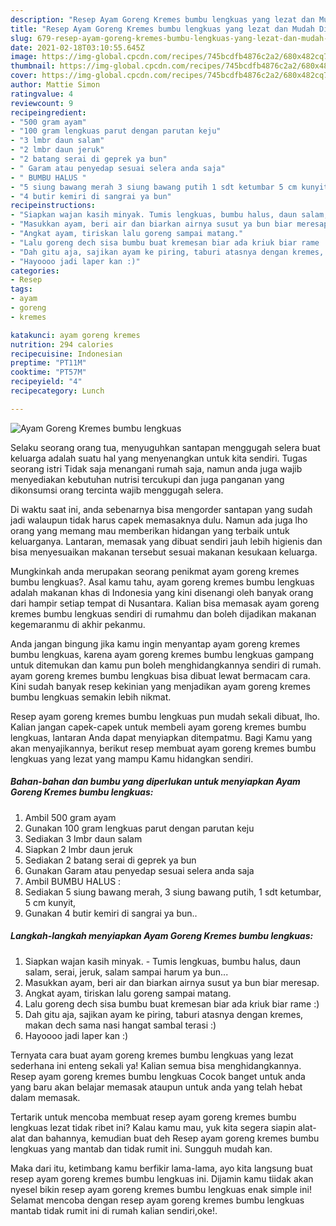 ```yaml
---
description: "Resep Ayam Goreng Kremes bumbu lengkuas yang lezat dan Mudah Dibuat"
title: "Resep Ayam Goreng Kremes bumbu lengkuas yang lezat dan Mudah Dibuat"
slug: 679-resep-ayam-goreng-kremes-bumbu-lengkuas-yang-lezat-dan-mudah-dibuat
date: 2021-02-18T03:10:55.645Z
image: https://img-global.cpcdn.com/recipes/745bcdfb4876c2a2/680x482cq70/ayam-goreng-kremes-bumbu-lengkuas-foto-resep-utama.jpg
thumbnail: https://img-global.cpcdn.com/recipes/745bcdfb4876c2a2/680x482cq70/ayam-goreng-kremes-bumbu-lengkuas-foto-resep-utama.jpg
cover: https://img-global.cpcdn.com/recipes/745bcdfb4876c2a2/680x482cq70/ayam-goreng-kremes-bumbu-lengkuas-foto-resep-utama.jpg
author: Mattie Simon
ratingvalue: 4
reviewcount: 9
recipeingredient:
- "500 gram ayam"
- "100 gram lengkuas parut dengan parutan keju"
- "3 lmbr daun salam"
- "2 lmbr daun jeruk"
- "2 batang serai di geprek ya bun"
- " Garam atau penyedap sesuai selera anda saja"
- " BUMBU HALUS "
- "5 siung bawang merah 3 siung bawang putih 1 sdt ketumbar 5 cm kunyit"
- "4 butir kemiri di sangrai ya bun"
recipeinstructions:
- "Siapkan wajan kasih minyak. Tumis lengkuas, bumbu halus, daun salam, serai, jeruk, salam sampai harum ya bun..."
- "Masukkan ayam, beri air dan biarkan airnya susut ya bun biar meresap."
- "Angkat ayam, tiriskan lalu goreng sampai matang."
- "Lalu goreng dech sisa bumbu buat kremesan biar ada kriuk biar rame :)"
- "Dah gitu aja, sajikan ayam ke piring, taburi atasnya dengan kremes, makan dech sama nasi hangat sambal terasi :)"
- "Hayoooo jadi laper kan :)"
categories:
- Resep
tags:
- ayam
- goreng
- kremes

katakunci: ayam goreng kremes 
nutrition: 294 calories
recipecuisine: Indonesian
preptime: "PT11M"
cooktime: "PT57M"
recipeyield: "4"
recipecategory: Lunch

---
```



![Ayam Goreng Kremes bumbu lengkuas](https://img-global.cpcdn.com/recipes/745bcdfb4876c2a2/680x482cq70/ayam-goreng-kremes-bumbu-lengkuas-foto-resep-utama.jpg)

Selaku seorang orang tua, menyuguhkan santapan menggugah selera buat keluarga adalah suatu hal yang menyenangkan untuk kita sendiri. Tugas seorang istri Tidak saja menangani rumah saja, namun anda juga wajib menyediakan kebutuhan nutrisi tercukupi dan juga panganan yang dikonsumsi orang tercinta wajib menggugah selera.

Di waktu  saat ini, anda sebenarnya bisa mengorder santapan yang sudah jadi walaupun tidak harus capek memasaknya dulu. Namun ada juga lho orang yang memang mau memberikan hidangan yang terbaik untuk keluarganya. Lantaran, memasak yang dibuat sendiri jauh lebih higienis dan bisa menyesuaikan makanan tersebut sesuai makanan kesukaan keluarga. 



Mungkinkah anda merupakan seorang penikmat ayam goreng kremes bumbu lengkuas?. Asal kamu tahu, ayam goreng kremes bumbu lengkuas adalah makanan khas di Indonesia yang kini disenangi oleh banyak orang dari hampir setiap tempat di Nusantara. Kalian bisa memasak ayam goreng kremes bumbu lengkuas sendiri di rumahmu dan boleh dijadikan makanan kegemaranmu di akhir pekanmu.

Anda jangan bingung jika kamu ingin menyantap ayam goreng kremes bumbu lengkuas, karena ayam goreng kremes bumbu lengkuas gampang untuk ditemukan dan kamu pun boleh menghidangkannya sendiri di rumah. ayam goreng kremes bumbu lengkuas bisa dibuat lewat bermacam cara. Kini sudah banyak resep kekinian yang menjadikan ayam goreng kremes bumbu lengkuas semakin lebih nikmat.

Resep ayam goreng kremes bumbu lengkuas pun mudah sekali dibuat, lho. Kalian jangan capek-capek untuk membeli ayam goreng kremes bumbu lengkuas, lantaran Anda dapat menyiapkan ditempatmu. Bagi Kamu yang akan menyajikannya, berikut resep membuat ayam goreng kremes bumbu lengkuas yang lezat yang mampu Kamu hidangkan sendiri.

<!--inarticleads1-->

##### Bahan-bahan dan bumbu yang diperlukan untuk menyiapkan Ayam Goreng Kremes bumbu lengkuas:

1. Ambil 500 gram ayam
1. Gunakan 100 gram lengkuas parut dengan parutan keju
1. Sediakan 3 lmbr daun salam
1. Siapkan 2 lmbr daun jeruk
1. Sediakan 2 batang serai di geprek ya bun
1. Gunakan  Garam atau penyedap sesuai selera anda saja
1. Ambil  BUMBU HALUS :
1. Sediakan 5 siung bawang merah, 3 siung bawang putih, 1 sdt ketumbar, 5 cm kunyit,
1. Gunakan 4 butir kemiri di sangrai ya bun..




<!--inarticleads2-->

##### Langkah-langkah menyiapkan Ayam Goreng Kremes bumbu lengkuas:

1. Siapkan wajan kasih minyak. - Tumis lengkuas, bumbu halus, daun salam, serai, jeruk, salam sampai harum ya bun...
1. Masukkan ayam, beri air dan biarkan airnya susut ya bun biar meresap.
1. Angkat ayam, tiriskan lalu goreng sampai matang.
1. Lalu goreng dech sisa bumbu buat kremesan biar ada kriuk biar rame :)
1. Dah gitu aja, sajikan ayam ke piring, taburi atasnya dengan kremes, makan dech sama nasi hangat sambal terasi :)
1. Hayoooo jadi laper kan :)




Ternyata cara buat ayam goreng kremes bumbu lengkuas yang lezat sederhana ini enteng sekali ya! Kalian semua bisa menghidangkannya. Resep ayam goreng kremes bumbu lengkuas Cocok banget untuk anda yang baru akan belajar memasak ataupun untuk anda yang telah hebat dalam memasak.

Tertarik untuk mencoba membuat resep ayam goreng kremes bumbu lengkuas lezat tidak ribet ini? Kalau kamu mau, yuk kita segera siapin alat-alat dan bahannya, kemudian buat deh Resep ayam goreng kremes bumbu lengkuas yang mantab dan tidak rumit ini. Sungguh mudah kan. 

Maka dari itu, ketimbang kamu berfikir lama-lama, ayo kita langsung buat resep ayam goreng kremes bumbu lengkuas ini. Dijamin kamu tiidak akan nyesel bikin resep ayam goreng kremes bumbu lengkuas enak simple ini! Selamat mencoba dengan resep ayam goreng kremes bumbu lengkuas mantab tidak rumit ini di rumah kalian sendiri,oke!.

